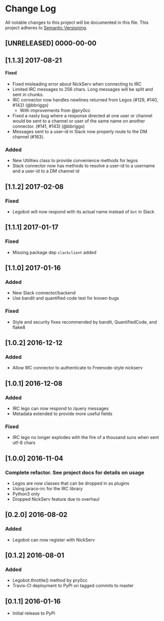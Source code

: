# Change Log

All notable changes to this project will be documented in this file.
This project adheres to [Semantic Versioning](http://semver.org/).

## [UNRELEASED] 0000-00-00

## [1.1.3] 2017-08-21
#### Fixed

- Fixed misleading error about NickServ when connecting to IRC
- Limited IRC messages to 256 chars. Long messages will be split and sent in chunks.
- IRC connector now handles newlines returned from Legos (#129, #140, #142) (@bbriggs)
  - With improvements from @pry0cc
- Fixed a nasty bug where a response directed at one user or channel would be sent to a channel or user of the same name on another connector. (#141, #143) (@bbriggs)
- Messages sent to a user-id in Slack now properly route to the DM channel (#163).

### Added

- New Utilities class to provide convenience methods for legos
- Slack connector now has methods to resolve a user-id to a username and a user-id to a DM channel id

## [1.1.2] 2017-02-08
### Fixed

- Legobot will now respond with its actual name instead of `bot` in Slack

## [1.1.1] 2017-01-17
### Fixed

- Missing package dep `slackclient` added

## [1.1.0] 2017-01-16
### Added

- New Slack connector/backend
- Use bandit and quantified code test for known bugs

### Fixed

- Style and security fixes recommended by bandit, QuantifiedCode,
and flake8

## [1.0.2] 2016-12-12

### Added

- Allow IRC connector to authenticate to Freenode-style nickserv

## [1.0.1] 2016-12-08

### Added

- IRC lego can now respond to /query messages
- Metadata extended to provide more useful fields

### Fixed

- IRC lego no longer explodes with the fire of a thousand suns when
  sent utf-8 chars

## [1.0.0] 2016-11-04

### Complete refactor. See project docs for details on usage

- Legos are now classes that can be dropped in as plugins
- Using jaraco-irc for the IRC library
- Python3 only
- Dropped NickServ feature due to overhaul

## [0.2.0] 2016-08-02

### Added

- Legobot can now register with NickServ

## [0.1.2] 2016-08-01

### Added

- Legobot.throttle() method by pry0cc
- Travis-CI deployment to PyPI on tagged commits to master

## [0.1.1] 2016-01-16

- Initial release to PyPi
